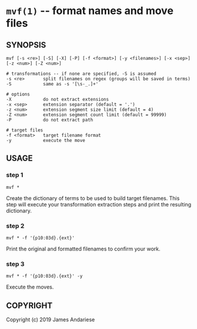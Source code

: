 `mvf(1)` -- format names and move files
===

## SYNOPSIS

    mvf [-s <re>] [-S] [-X] [-P] [-f <format>] [-y <filenames>] [-x <sep>] [-z <num>] [-Z <num>]
    
    # transformations -- if none are specified, -S is assumed
    -s <re>       split filenames on regex (groups will be saved in terms)
    -S            same as -s '[\s-_.]+'
    
    # options
    -X            do not extract extensions
    -x <sep>      extension separator (default = '.')
    -z <num>      extension segment size limit (default = 4)
    -Z <num>      extension segment count limit (default = 99999)
    -P            do not extract path
    
    # target files
    -f <format>   target filename format
    -y            execute the move

## USAGE

### step 1
```
mvf *
```

Create the dictionary of terms to be used to build target filenames.
This step will execute your transformation extraction steps and print
the resulting dictionary.

### step 2
```
mvf * -f '{p10:03d}.{ext}'
```

Print the original and formatted filenames to confirm your work.

### step 3
```
mvf * -f '{p10:03d}.{ext}' -y
```

Execute the moves.

## COPYRIGHT

Copyright (c) 2019 James Andariese
